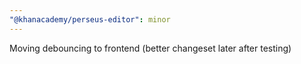 ```yaml
---
"@khanacademy/perseus-editor": minor
---
```


Moving debouncing to frontend (better changeset later after testing)

